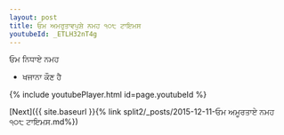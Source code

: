 ```yaml
---
layout: post
title: ਓਮ ਅਮਰੁਤਾਵਪੁਸ਼ੇ ਨਮਹ ੧੦੮ ਟਾਇਮਸ
youtubeId: _ETLH32nT4g
---
```

 
 
 ਓਮ ਨਿਧਾਏ ਨਮਹ  
 
 -  ਖਜਾਨਾ ਕੌਣ ਹੈ 
 
  
 
  
 
 
 
 
 
 


{% include youtubePlayer.html id=page.youtubeId %}
 
[Next]({{ site.baseurl }}{% link  split2/_posts/2015-12-11-ਓਮ ਅਮੂਰਤਾਏ ਨਮਹ ੧੦੮ ਟਾਇਮਸ.md%})
 
